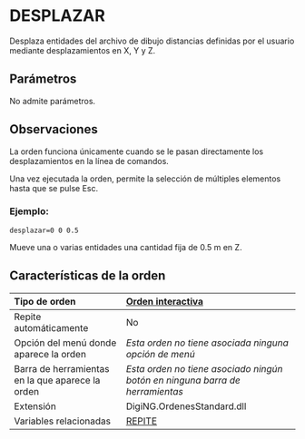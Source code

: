 # DESPLAZAR

Desplaza entidades del archivo de dibujo distancias definidas por el usuario mediante desplazamientos en X, Y y Z.

## Parámetros

No admite parámetros.

## Observaciones

La orden funciona únicamente cuando se le pasan directamente los desplazamientos en la línea de comandos.

Una vez ejecutada la orden, permite la selección de múltiples elementos hasta que se pulse Esc.

### Ejemplo:

`desplazar=0 0 0.5`

Mueve una o varias entidades una cantidad fija de 0.5 m en Z.

## Características de la orden

| Tipo de orden | [Orden interactiva](desplazar.md) |
| :--- | :--- |
| Repite automáticamente | No |
| Opción del menú donde aparece la orden | _Esta orden no tiene asociada ninguna opción de menú_ |
| Barra de herramientas en la que aparece la orden | _Esta orden no tiene asociado ningún botón en ninguna barra de herramientas_ |
| Extensión | DigiNG.OrdenesStandard.dll |
| Variables relacionadas | [REPITE](/digi3d-net/referencia/ventana-de-dibujo/ordenes/d/REPITE.html) |

